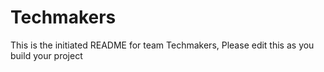 # Techmakers
This is the initiated README for team Techmakers, Please edit this as you build your project
